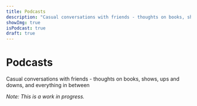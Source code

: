 ```yaml
---
title: Podcasts
description: "Casual conversations with friends - thoughts on books, shows, ups and downs, and everything in between"
showImg: true
isPodcast: true
draft: true
---
```


# Podcasts

Casual conversations with friends - thoughts on books, shows, ups and downs, and everything in between

*Note: This is a work in progress.* 

<div class="podcasts-here"></div>